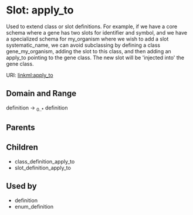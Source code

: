 
# Slot: apply_to


Used to extend class or slot definitions. For example, if we have a core schema where a gene has two slots for identifier and symbol, and we have a specialized schema for my_organism where we wish to add a slot systematic_name, we can avoid subclassing by defining a class gene_my_organism, adding the slot to this class, and then adding an apply_to pointing to the gene class. The new slot will be 'injected into' the gene class.

URI: [linkml:apply_to](https://w3id.org/linkml/apply_to)


## Domain and Range

definition &#8594;  <sub>0..\*</sub> definition

## Parents


## Children

 *  class_definition_apply_to
 *  slot_definition_apply_to

## Used by

 * definition
 * enum_definition
